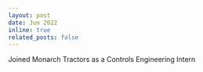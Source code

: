 ```yaml
---
layout: post
date: Jun 2022
inline: true
related_posts: false
---
```


Joined Monarch Tractors as a Controls Engineering Intern

